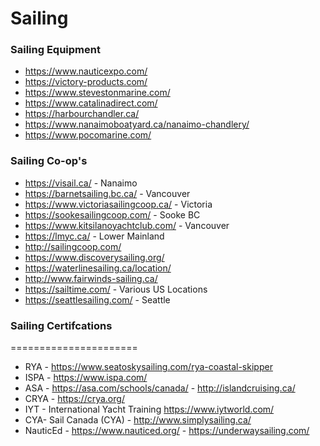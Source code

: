 # Sailing
### Sailing Equipment
* https://www.nauticexpo.com/
* https://victory-products.com/
* https://www.stevestonmarine.com/
* https://www.catalinadirect.com/
* https://harbourchandler.ca/
* https://www.nanaimoboatyard.ca/nanaimo-chandlery/
* https://www.pocomarine.com/



### Sailing Co-op's
* https://visail.ca/ - Nanaimo
* https://barnetsailing.bc.ca/ - Vancouver
* https://www.victoriasailingcoop.ca/ - Victoria
* https://sookesailingcoop.com/ - Sooke BC
* https://www.kitsilanoyachtclub.com/ - Vancouver
* https://lmyc.ca/ - Lower Mainland
* http://sailingcoop.com/
* https://www.discoverysailing.org/
* https://waterlinesailing.ca/location/
* http://www.fairwinds-sailing.ca/
* https://sailtime.com/ - Various US Locations
* https://seattlesailing.com/ - Seattle

### Sailing Certifcations
======================
* RYA - https://www.seatoskysailing.com/rya-coastal-skipper
* ISPA - https://www.ispa.com/
* ASA - https://asa.com/schools/canada/ - http://islandcruising.ca/
* CRYA - https://crya.org/
* IYT - International Yacht Training https://www.iytworld.com/ 
* CYA-  Sail Canada (CYA) - http://www.simplysailing.ca/
* NauticEd - https://www.nauticed.org/ - https://underwaysailing.com/
